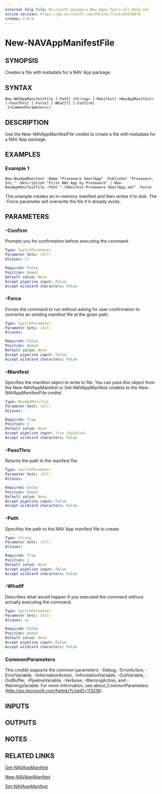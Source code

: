 ```yaml
---
external help file: Microsoft.Dynamics.Nav.Apps.Tools.dll-Help.xml
online version: https://go.microsoft.com/fwlink/?linkid=616074
schema: 2.0.0
---
```


# New-NAVAppManifestFile

## SYNOPSIS
Creates a file with metadata for a NAV App package.

## SYNTAX

```
New-NAVAppManifestFile [-Path] <String> [-Manifest] <NavAppManifest> [-PassThru] [-Force] [-WhatIf] [-Confirm]
 [<CommonParameters>]
```

## DESCRIPTION
Use the New-NAVAppManifestFile cmdlet to create a file with metadata for a NAV App package.

## EXAMPLES

### Example 1
```
New-NavAppManifest -Name "Proseware SmartApp" -Publisher "Proseware, Inc." -Description "First NAV App by Proseware" | New-NavAppManifestFile -Path ".\Manifest-Proseware SmartApp.xml" -Force
```

This example creates an in-memory manifest and then writes it to disk.
The -Force parameter will overwrite the file if it already exists.

## PARAMETERS

### -Confirm
Prompts you for confirmation before executing the command.

```yaml
Type: SwitchParameter
Parameter Sets: (All)
Aliases: cf

Required: False
Position: Named
Default value: None
Accept pipeline input: False
Accept wildcard characters: False
```

### -Force
Forces the command to run without asking for user confirmation to overwrite an existing manifest file at the given path.

```yaml
Type: SwitchParameter
Parameter Sets: (All)
Aliases: 

Required: False
Position: Named
Default value: None
Accept pipeline input: False
Accept wildcard characters: False
```

### -Manifest
Specifies the manifest object to write to file.
You can pass this object from the New-NAVAppManifest or Get-NAVAppManifest cmdlets to the New-NAVAppManifestFile cmdlet.

```yaml
Type: NavAppManifest
Parameter Sets: (All)
Aliases: 

Required: True
Position: 2
Default value: None
Accept pipeline input: True (ByValue)
Accept wildcard characters: False
```

### -PassThru
Returns the path to the manifest file.

```yaml
Type: SwitchParameter
Parameter Sets: (All)
Aliases: 

Required: False
Position: Named
Default value: None
Accept pipeline input: False
Accept wildcard characters: False
```

### -Path
Specifies the path to the NAV App manifest file to create.

```yaml
Type: String
Parameter Sets: (All)
Aliases: 

Required: True
Position: 1
Default value: None
Accept pipeline input: False
Accept wildcard characters: False
```

### -WhatIf
Describes what would happen if you executed the command without actually executing the command.

```yaml
Type: SwitchParameter
Parameter Sets: (All)
Aliases: wi

Required: False
Position: Named
Default value: None
Accept pipeline input: False
Accept wildcard characters: False
```

### CommonParameters
This cmdlet supports the common parameters: -Debug, -ErrorAction, -ErrorVariable, -InformationAction, -InformationVariable, -OutVariable, -OutBuffer, -PipelineVariable, -Verbose, -WarningAction, and -WarningVariable. For more information, see about_CommonParameters (http://go.microsoft.com/fwlink/?LinkID=113216).

## INPUTS

## OUTPUTS

## NOTES

## RELATED LINKS

[Get-NAVAppManifest](Get-NAVAppManifest.md)

[New-NAVAppManifest](New-NAVAppManifest.md)

[Set-NAVAppManifest](Set-NAVAppManifest.md)
